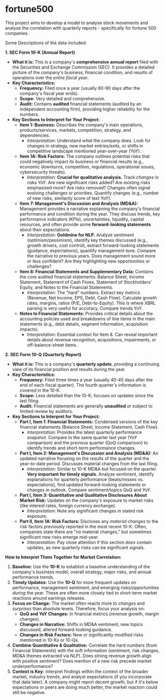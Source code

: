 # fortune500
This project aims to develop a model to analyse stock movements and analyse the correlation with quarterly reports - specifically for fortune 500 companies.

Some Descriptions of the data included:

**1. SEC Form 10-K (Annual Report)**

*   **What it is:** This is a company's **comprehensive annual report** filed with the Securities and Exchange Commission (SEC). It provides a detailed picture of the company's business, financial condition, and results of operations over the *entire fiscal year*.
*   **Key Characteristics:**
    *   **Frequency:** Filed once a year (usually 60-90 days after the company's fiscal year ends).
    *   **Scope:** Very detailed and comprehensive.
    *   **Audit:** Contains **audited** financial statements (audited by an independent accounting firm), providing higher reliability for the numbers.
*   **Key Sections to Interpret for Your Project:**
    *   **Item 1: Business:** Describes the company's main operations, products/services, markets, competition, strategy, and dependencies.
        *   *Interpretation:* Understand *what* the company does. Look for changes in strategy, new market entries/exits, or shifts in competitive landscape mentioned year-over-year (YoY).
    *   **Item 1A: Risk Factors:** The company outlines potential risks that could negatively impact its business or financial results (e.g., economic downturns, competition, regulations, operational issues, cybersecurity threats).
        *   *Interpretation:* **Crucial for qualitative analysis.** Track *changes* in risks YoY. Are new significant risks added? Are existing risks emphasized more? Are risks removed? Changes often signal evolving challenges or priorities. Quantify changes (e.g., number of new risks, similarity score of text YoY).
    *   **Item 7: Management's Discussion and Analysis (MD&A):** Management provides a narrative explaining the company's financial performance and condition during the year. They discuss trends, key performance indicators (KPIs), uncertainties, liquidity, capital resources, and often provide some **forward-looking statements** about their expectations.
        *   *Interpretation:* **Goldmine for NLP.** Analyze sentiment (optimism/pessimism), identify key themes discussed (e.g., growth drivers, cost control), extract forward-looking statements (guidance, expectations), quantify management tone. Compare the narrative to previous years. Does management sound more or less confident? Are they highlighting new opportunities or challenges?
    *   **Item 8: Financial Statements and Supplementary Data:** Contains the core audited financial statements: Balance Sheet, Income Statement, Statement of Cash Flows, Statement of Stockholders' Equity, and Notes to the Financial Statements.
        *   *Interpretation:* The "hard" numbers. Extract key metrics (Revenue, Net Income, EPS, Debt, Cash Flow). Calculate growth rates, margins, ratios (P/E, Debt-to-Equity). This is where XBRL parsing is very useful for accuracy. Compare trends YoY.
    *   **Notes to Financial Statements:** Provides critical details about the accounting policies used and breakdowns of line items in the main statements (e.g., debt details, segment information, acquisition impacts).
        *   *Interpretation:* Essential context for Item 8. Can reveal important details about revenue recognition, acquisitions, impairments, or off-balance-sheet items.

**2. SEC Form 10-Q (Quarterly Report)**

*   **What it is:** This is a company's **quarterly update**, providing a continuing view of its financial position and results during the year.
*   **Key Characteristics:**
    *   **Frequency:** Filed three times a year (usually 40-45 days after the end of each fiscal quarter). The fourth quarter's information is covered in the 10-K.
    *   **Scope:** Less detailed than the 10-K; focuses on updates since the last filing.
    *   **Audit:** Financial statements are generally **unaudited** or subject to limited review by auditors.
*   **Key Sections to Interpret for Your Project:**
    *   **Part I, Item 1: Financial Statements:** Condensed versions of the key financial statements (Balance Sheet, Income Statement, Cash Flow).
        *   *Interpretation:* Provides the latest quarterly performance snapshot. Compare to the same quarter last year (YoY comparison) and the previous quarter (QoQ comparison) to identify trends and short-term performance changes.
    *   **Part I, Item 2: Management's Discussion and Analysis (MD&A):** An updated narrative focusing on the results of the quarter and the year-to-date period. Discusses material changes from the last filing.
        *   *Interpretation:* Similar to 10-K MD&A but focused on the quarter. **Very important for timely signals.** Analyze sentiment, identify explanations for quarterly performance (beats/misses vs. expectations), find updated forward-looking statements or changes in outlook. Compare sentiment/topics QoQ and YoY.
    *   **Part I, Item 3: Quantitative and Qualitative Disclosures About Market Risk:** Updates on the company's exposure to market risks (like interest rates, foreign currency exchange).
        *   *Interpretation:* Note any significant changes in stated risk exposure.
    *   **Part II, Item 1A: Risk Factors:** Discloses any *material changes* to the risk factors previously reported in the most recent 10-K. Often, companies state there are "no material changes," but sometimes significant new risks emerge mid-year.
        *   *Interpretation:* Pay close attention if this section *does* contain updates, as new quarterly risks can be significant signals.

**How to Interpret Them Together for Market Correlation:**

1.  **Baseline:** Use the **10-K** to establish a baseline understanding of the company's business model, overall strategy, major risks, and annual performance trends.
2.  **Timely Updates:** Use the **10-Q** for more frequent updates on performance, management sentiment, and emerging risks/opportunities *during* the year. These are often more closely tied to short-term market reactions around earnings releases.
3.  **Focus on Change:** The market often reacts more to *changes* and *surprises* than absolute levels. Therefore, focus your analysis on:
    *   **QoQ and YoY Changes:** In financial metrics (revenue growth, margin changes).
    *   **Changes in Narrative:** Shifts in MD&A sentiment, new topics discussed, altered forward-looking guidance.
    *   **Changes in Risk Factors:** New or significantly modified risks mentioned in 10-Ks or 10-Qs.
4.  **Combine Quantitative & Qualitative:** Correlate the hard numbers (from Financial Statements) with the soft information (sentiment, risk changes, MD&A themes extracted via NLP). Does strong revenue growth align with positive sentiment? Does mention of a new risk precede market underperformance?
5.  **Context is Key:** Interpret findings within the context of the broader market, industry trends, and analyst expectations (if you incorporate that data later). A company might report decent growth, but if it's below expectations or peers are doing much better, the market reaction could still be negative.